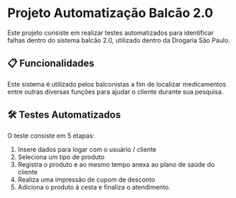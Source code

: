 # Projeto Automatização Balcão 2.0

Este projeto consiste em realizar testes automatizados para identificar falhas dentro do sistema balcão 2.0, utilizado dentro da Drogaria São Paulo.

## 📋 Funcionalidades

Este sistema é utilizado pelos balconistas a fim de localizar medicamentos entre outras diversas funções para ajudar o cliente durante sua pesquisa.

## 🛠️ Testes Automatizados

O teste consiste em 5 etapas:
1. Insere dados para logar com o usuário / cliente
2. Seleciona um tipo de produto
3. Registra o produto e ao mesmo tempo anexa ao plano de saúde do cliente
4. Realiza uma impressão de cupom de desconto
5. Adiciona o produto à cesta e finaliza o atendimento.
